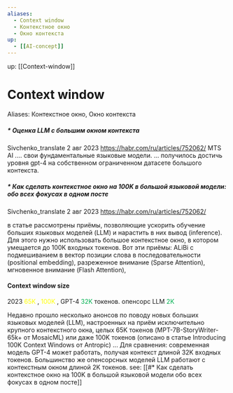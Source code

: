 ```yaml
---
aliases:
  - Context window 
  - Контекстное окно
  - Окно контекста
up:
  - [[AI-concept]]
---
```

up:  [[Context-window]]

# Context window
Aliases: Контекстное окно, Окно контекста

##### \*  Оценка LLM с большим окном контекста
Sivchenko_translate 2 авг 2023 https://habr.com/ru/articles/752062/
MTS AI  .... свои фундаментальные языковые модели. ...  получилось достичь уровня gpt-4 на собственном ограниченном датасете большого контекста.



##### \*  Как сделать контекстное окно на 100K в большой языковой модели: обо всех фокусах в одном посте
Sivchenko_translate   2 авг 2023  https://habr.com/ru/articles/752062/

в статье рассмотрены приёмы, позволяющие ускорить обучение больших языковых моделей (LLM) и нарастить в них вывод (inference). Для этого нужно использовать большое контекстное окно, в котором умещается до 100K входных токенов. Вот эти приёмы: ALiBi с подмешиванием в вектор позиции слова в последовательности (positional embedding), разреженное внимание (Sparse Attention), мгновенное внимание (Flash Attention),



#### Context window size

2023 <font color="#ffff00">65K</font> , <font color="#ffff00">100K</font>   ,  GPT-4 <font color="#00b050">32K</font> токенов. опенсорс LLM <font color="#00b050">2K</font>

Недавно прошло несколько анонсов по поводу новых больших языковых моделей (LLM), настроенных на приём исключительно крупного контекстного окна, целых 65K токенов (MPT-7B-StoryWriter-65k+ от MosaicML) или даже 100K токенов (описано в статье Introducing 100K Context Windows от Antropic)
...
Для сравнения: современная модель GPT-4 может работать, получая контекст длиной 32K входных токенов. Большинство же опенсорсных моделей LLM работают с контекстным окном длиной 2K токенов.
see: [[#* Как сделать контекстное окно на 100K в большой языковой модели обо всех фокусах в одном посте]]
